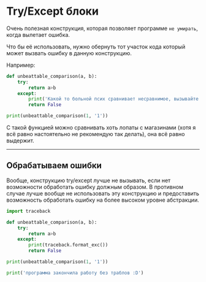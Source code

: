 # Try/Except блоки

Очень полезная конструкция, которая позволяет программе `не умирать`, когда вылетает ошибка.

Что бы её использовать, нужно обернуть тот участок кода который может вызвать ошибку в данную конструкцию.

Например:

```python
def unbeattable_comparison(a, b):
    try:
        return a>b
    except:
        print('Какой то больной псих сравнивает несравнимое, вызывайте копов!!')
        return False

print(unbeattable_comparison(1, '1'))
```

С такой функцией можно сравнивать хоть лопаты с магазинами (хотя я всё равно настоятельно не рекомендую так делать), она всё равно выдержит.

---

## Обрабатываем ошибки

Вообще, конструкцию try/except лучше не вызывать, если нет возможности обработать ошибку должным образом. В противном случае лучше вообще не использовать эту конструкцию и предоставить возможность обработать ошибку на более высоком уровне абстракции.


```python
import traceback

def unbeattable_comparison(a, b):
    try:
        return a>b
    except:
        print(traceback.format_exc())
        return False

print(unbeattable_comparison(1, '1'))

print('программа закончила работу без траблов :D')
```
